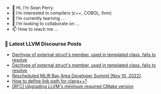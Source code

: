- 👋 Hi, I’m Sean Perry
- 👀 I’m interested in compilers (c++, COBOL, llvm)
- 🌱 I’m currently learning ...
- 💞️ I’m looking to collaborate on ...
- 📫 How to reach me ...

<!---
s66perry/s66perry is a ✨ special ✨ repository because its `README.md` (this file) appears on your GitHub profile.
You can click the Preview link to take a look at your changes.
--->
### 📕 Latest LLVM Discourse Posts

<!-- DISCOURSE-LLVM:START -->
- [Decltype of external struct&#39;s member, used in templated class, fails to resolve](https://discourse.llvm.org/t/decltype-of-external-structs-member-used-in-templated-class-fails-to-resolve/66216#post_4)
- [Decltype of external struct&#39;s member, used in templated class, fails to resolve](https://discourse.llvm.org/t/decltype-of-external-structs-member-used-in-templated-class-fails-to-resolve/66216#post_3)
- [Rescheduled MLIR Bay Area Developer Summit [Nov 10, 2022]](https://discourse.llvm.org/t/rescheduled-mlir-bay-area-developer-summit-nov-10-2022/65043#post_15)
- [How to define link path for clang++?](https://discourse.llvm.org/t/how-to-define-link-path-for-clang/66240#post_1)
- [[RFC] Upgrading LLVM&#39;s minimum required CMake version](https://discourse.llvm.org/t/rfc-upgrading-llvms-minimum-required-cmake-version/66193#post_14)
<!-- DISCOURSE-LLVM:END -->
